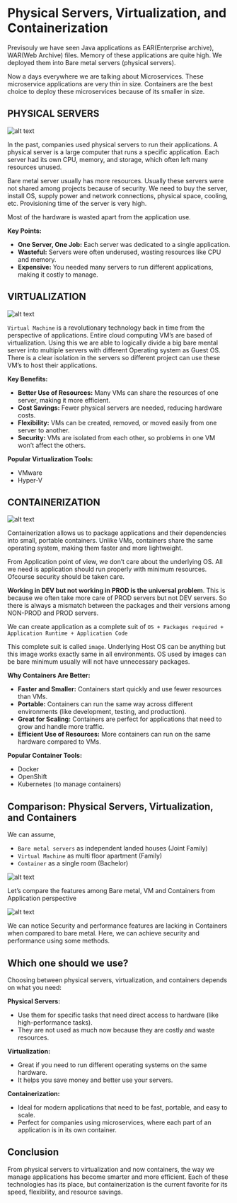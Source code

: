# Physical Servers, Virtualization, and Containerization
Previsouly we have seen Java applications as EAR(Enterprise archive), WAR(Web Archive) files. Memory of these applications are quite high. We deployed them into Bare metal servers (physical servers).

Now a days everywhere we are talking about Microservices. These microservice applications are very thin in size. Containers are the best choice to deploy these microservices because of its smaller in size.

## PHYSICAL SERVERS

![alt text](images/bare-metal-server.jpg)

In the past, companies used physical servers to run their applications. A physical server is a large computer that runs a specific application. Each server had its own CPU, memory, and storage, which often left many resources unused.

Bare metal server usually has more resources. Usually these servers were not shared among projects because of security. We need to buy the server, install OS, supply power and network connections, physical space, cooling, etc. Provisioning time of the server is very high.

Most of the hardware is wasted apart from the application use.

**Key Points:**
* **One Server, One Job:** Each server was dedicated to a single application.
* **Wasteful:** Servers were often underused, wasting resources like CPU and memory.
* **Expensive:** You needed many servers to run different applications, making it costly to manage.

## VIRTUALIZATION

![alt text](images/VM-Architecture.jpg)

`Virtual Machine` is a revolutionary technology back in time from the perspective of applications. Entire cloud computing VM’s are based of virtualization. Using this we are able to logically divide a big bare mental server into multiple servers with different Operating system as Guest OS. There is a clear isolation in the servers so different project can use these VM’s to host their applications.

**Key Benefits:**
* **Better Use of Resources:** Many VMs can share the resources of one server, making it more efficient.
* **Cost Savings:** Fewer physical servers are needed, reducing hardware costs.
* **Flexibility:** VMs can be created, removed, or moved easily from one server to another.
* **Security:** VMs are isolated from each other, so problems in one VM won’t affect the others.

**Popular Virtualization Tools:**
* VMware
* Hyper-V

## CONTAINERIZATION

![alt text](images/Containers.jpg)

Containerization allows us to package applications and their dependencies into small, portable containers. Unlike VMs, containers share the same operating system, making them faster and more lightweight.

From Application point of view, we don’t care about the underlying OS. All we need is application should run properly with minimum resources. Ofcourse security should be taken care.

**Working in DEV but not working in PROD is the universal problem**. This is because we often take more care of PROD servers but not DEV servers. So there is always a mismatch between the packages and their versions among NON-PROD and PROD servers.

We can create application as a complete suit of `OS + Packages required + Application Runtime + Application Code`

This complete suit is called `image`. Underlying Host OS can be anything but this image works exactly same in all environments. OS used by images can be bare minimum usually will not have unnecessary packages.

**Why Containers Are Better:**
* **Faster and Smaller:** Containers start quickly and use fewer resources than VMs.
* **Portable:** Containers can run the same way across different environments (like development, testing, and production).
* **Great for Scaling:** Containers are perfect for applications that need to grow and handle more traffic.
* **Efficient Use of Resources:** More containers can run on the same hardware compared to VMs.

**Popular Container Tools:**
* Docker
* OpenShift
* Kubernetes (to manage containers)

## Comparison: Physical Servers, Virtualization, and Containers

We can assume,
* `Bare metal servers` as independent landed houses (Joint Family)
* `Virtual Machine` as multi floor apartment (Family)
* `Container` as a single room (Bachelor)

![alt text](images/comparision.png)

Let’s compare the features among Bare metal, VM and Containers from Application perspective

![alt text](images/comparision-1.png)

We can notice Security and performance features are lacking in Containers when compared to bare metal. Here, we can achieve security and performance using some methods.

## Which one should we use?

Choosing between physical servers, virtualization, and containers depends on what you need:

**Physical Servers:**
* Use them for specific tasks that need direct access to hardware (like high-performance tasks).
* They are not used as much now because they are costly and waste resources.

**Virtualization:**
* Great if you need to run different operating systems on the same hardware.
* It helps you save money and better use your servers.

**Containerization:**
* Ideal for modern applications that need to be fast, portable, and easy to scale.
* Perfect for companies using microservices, where each part of an application is in its own container.

## Conclusion

From physical servers to virtualization and now containers, the way we manage applications has become smarter and more efficient. Each of these technologies has its place, but containerization is the current favorite for its speed, flexibility, and resource savings.